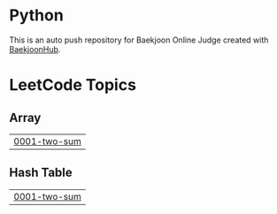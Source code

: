 # Python
This is an auto push repository for Baekjoon Online Judge created with [BaekjoonHub](https://github.com/BaekjoonHub/BaekjoonHub).

<!---LeetCode Topics Start-->
# LeetCode Topics
## Array
|  |
| ------- |
| [0001-two-sum](https://github.com/Heboen/Coding_test_prac/tree/master/0001-two-sum) |
## Hash Table
|  |
| ------- |
| [0001-two-sum](https://github.com/Heboen/Coding_test_prac/tree/master/0001-two-sum) |
<!---LeetCode Topics End-->